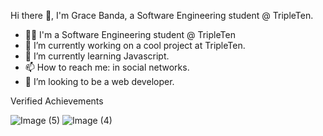 Hi there 👋, I'm Grace Banda, a Software Engineering student @ TripleTen.

*  👩‍💻 I'm a Software Engineering student @ TripleTen 
*  🔭 I’m currently working on a cool project at TripleTen.
*  🌱 I’m currently learning Javascript.
*  📫 How to reach me: in social networks.
*  🤔 I’m looking to be a web developer.

Verified Achievements

![Image (5)](https://github.com/Grace1212-prog/Grace1212-prog/assets/125497456/6db8330f-9cb9-4a93-aada-02ab9d7b7bd1)
![Image (4)](https://github.com/Grace1212-prog/Grace1212-prog/assets/125497456/f48c05b3-8951-40c2-9f60-ca57664fa56a)




<!--
**Grace1212-prog/Grace1212-prog** is a ✨ _special_ ✨ repository because its `README.md` (this file) appears on your GitHub profile.

Here are some ideas to get you started:

- 🔭 I’m currently working on ...
- 🌱 I’m currently learning ...
- 👯 I’m looking to collaborate on ...
- 🤔 I’m looking for help with ...
- 💬 Ask me about ...
- 📫 How to reach me: ...
- 😄 Pronouns: ...
- ⚡ Fun fact: ...
-->
